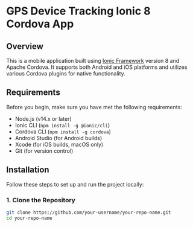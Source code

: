 # GPS Device Tracking Ionic 8 Cordova App

## Overview
This is a mobile application built using [Ionic Framework](https://ionicframework.com/) version 8 and Apache Cordova. It supports both Android and iOS platforms and utilizes various Cordova plugins for native functionality.

## Requirements

Before you begin, make sure you have met the following requirements:

- Node.js (v14.x or later)
- Ionic CLI (`npm install -g @ionic/cli`)
- Cordova CLI (`npm install -g cordova`)
- Android Studio (for Android builds)
- Xcode (for iOS builds, macOS only)
- Git (for version control)

## Installation

Follow these steps to set up and run the project locally:

### 1. Clone the Repository

```bash
git clone https://github.com/your-username/your-repo-name.git
cd your-repo-name
